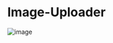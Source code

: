 # Image-Uploader

![image](https://github.com/user-attachments/assets/394d5a10-f663-4874-ba50-77b97b3dbea7)
